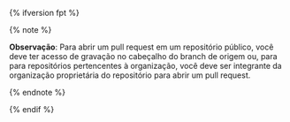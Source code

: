 {% ifversion fpt %}

{% note %}

**Observação**: Para abrir um pull request em um repositório público, você deve ter acesso de gravação no cabeçalho do branch de origem ou, para para repositórios pertencentes à organização, você deve ser integrante da organização proprietária do repositório para abrir um pull request.

{% endnote %}

{% endif %}
